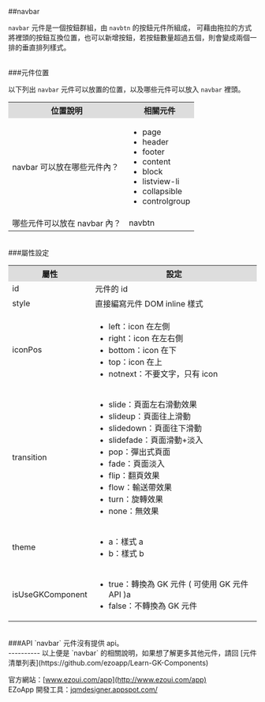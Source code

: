 ##navbar

`navbar` 元件是一個按鈕群組，由 `navbtn` 的按鈕元件所組成， 可藉由拖拉的方式將裡頭的按鈕互換位置，也可以新增按鈕，若按鈕數量超過五個，則會變成兩個一排的垂直排列樣式。 

<br/>
###元件位置

以下列出 `navbar` 元件可以放置的位置，以及哪些元件可以放入 `navbar` 裡頭。
<table>
<tr>
<th style="background:#ddd;">位置說明</th>
<th style="background:#ddd;">相關元件</th>
</tr>
<tr>
<td>navbar 可以放在哪些元件內？
</td>
<td>
<ul>
<li>page</li>
<li>header</li>
<li>footer</li>
<li>content</li>
<li>block</li>
<li>listview-li</li>
<li>collapsible</li>
<li>controlgroup</li>
</ul>
</td>
</tr>
<tr>
<td>哪些元件可以放在 navbar 內？</td>
<td>navbtn</td>
</tr>
</table>

<br/>
###屬性設定
<table>

<tr>
<th style="background:#ddd;">屬性</th>
<th style="background:#ddd;">設定</th>
</tr>

<tr>
<td>id</td>
<td>元件的 id</td>
</tr>

<tr>
<td>style</td>
<td>直接編寫元件 DOM inline 樣式</td>
</tr>

<tr>
<td>iconPos</td>
<td><ul>
<li>left：icon 在左側</li>
<li>right：icon 在左右側</li>
<li>bottom：icon 在下</li>
<li>top：icon 在上</li>
<li>notnext：不要文字，只有 icon</li>
</ul></td>
</tr>

<tr>
<td>transition</td>
<td><ul>
<li>slide：頁面左右滑動效果</li>
<li>slideup：頁面往上滑動</li>
<li>slidedown：頁面往下滑動</li>
<li>slidefade：頁面滑動+淡入</li>
<li>pop：彈出式頁面</li>
<li>fade：頁面淡入</li>
<li>flip：翻頁效果</li>
<li>flow：輸送帶效果</li>
<li>turn：旋轉效果</li>
<li>none：無效果</li>
</ul></td>
</tr>

<tr>
<td>theme</td>
<td><ul>
<li>a：樣式 a</li>
<li>b：樣式 b</li>
</ul></td>
</tr>

<tr>
<td>isUseGKComponent</td>
<td><ul>
<li>true：轉換為 GK 元件 ( 可使用 GK 元件 API )a</li>
<li>false：不轉換為 GK 元件</li>
</ul></td>
</tr>

</table>

<br/>
###API
`navbar` 元件沒有提供 api。


<br/>
----------
以上便是 `navbar` 的相關說明，如果想了解更多其他元件，請回 [元件清單列表](https://github.com/ezoapp/Learn-GK-Components)  

官方網站：[www.ezoui.com/app](http://www.ezoui.com/app)  
EZoApp 開發工具：[jqmdesigner.appspot.com/](http://jqmdesigner.appspot.com/)




